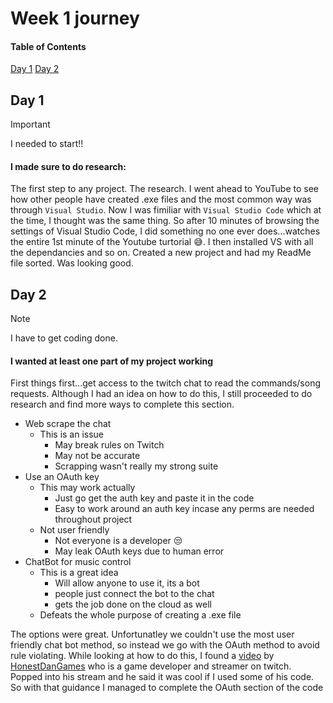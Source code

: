 # Week 1 journey
#### Table of Contents
[Day 1](#day-1)
[Day 2](#day-2)

## Day 1
> [!IMPORTANT]
> I needed to start!!
#### I made sure to do research:
The first step to any project. The research. I went ahead to YouTube to see how other people have created .exe files and the most common way was through `Visual Studio`. Now I was fimiliar with `Visual Studio Code` which at the time, I thought was the same thing. So after 10 minutes of browsing the settings of Visual Studio Code, I did something no one ever does...watches the entire 1st minute of the Youtube turtorial :sweat_smile:. I then installed VS with all the dependancies and so on. Created a new project and had my ReadMe file sorted. Was looking good.

## Day 2
> [!NOTE]
> I have to get coding done.
#### I wanted at least one part of my project working
First things first...get access to the twitch chat to read the commands/song requests. Although I had an idea on how to do this, I still proceeded to do research and find more ways to complete this section.
- Web scrape the chat
  - This is an issue
    - May break rules on Twitch
    - May not be accurate
    - Scrapping wasn't really my strong suite
- Use an OAuth key
  - This may work actually
    - Just go get the auth key and paste it in the code
    - Easy to work around an auth key incase any perms are needed throughout project
  - Not user friendly
    - Not everyone is a developer :unamused:
    - May leak OAuth keys due to human error
- ChatBot for music control
  - This is a great idea
    - Will allow anyone to use it, its a bot
    - people just connect the bot to the chat
    - gets the job done on the cloud as well
  - Defeats the whole purpose of creating a .exe file

The options were great. Unfortunatley we couldn't use the most user friendly chat bot method, so instead we go with the OAuth method to avoid rule violating.
While looking at how to do this, I found a [video](https://www.youtube.com/watch?v=Ufgq6_QhVKw) by [HonestDanGames](https://www.twitch.tv/honestdangames) who is a game developer and streamer on twitch. Popped into his stream and he said it was cool if I used some of his code. So with that guidance I managed to complete the OAuth section of the code
